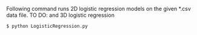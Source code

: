 
Following command runs 2D logistic regression models on the given *.csv data file. TO DO: and 3D logistic regression
```
$ python LogisticRegression.py
```
